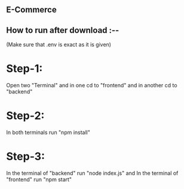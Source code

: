 ## E-Commerce
## How to run after download :--
(Make sure that .env is exact as it is given)
# Step-1: 
  Open two "Terminal" and in one cd to "frontend" and in another cd to "backend"
# Step-2: 
  In both terminals run "npm install"
# Step-3: 
  In the terminal of "backend" run "node index.js" and 
  In the terminal of "frontend" run "npm start"
